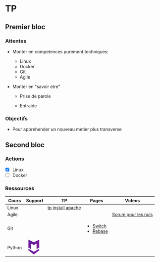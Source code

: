 # TP

## Premier bloc

### Attentes

* Monter en competences purement techniques:

  * Linux
  * Docker
  * Git
  * Agile

* Monter en "savoir etre"

  * Prise de parole

  * Entraide

### Objectifs

* Pour apprehender un nouveau metier plus transverse

## Second bloc

### Actions

* [x] Linux
* [ ] Docker

### Ressources

| Cours           | Support | TP  | Pages | Videos |
|----------------|---------------|---------------|----------------|-----------|
| Linux |  | [tp install apache](https://gist.github.com/glenux/812d453e6639eaacea457f6c3a397de6) |  |
| Agile   |   |  |  | [Scrum pour les nuls](https://www.youtube.com/watch?v=kZx_vrMZxGk)
| Git   |   |  |<ul><li>[Switch](https://bluecast.tech/blog/git-switch-branch/)</li><li>[Rebase](https://www.atlassian.com/fr/git/tutorials/rewriting-history/git-rebase)</li> |
| Python | ![alt text](https://github.com/adam-p/markdown-here/raw/master/src/common/images/icon48.png "Logo Title Text 1") ||||||
